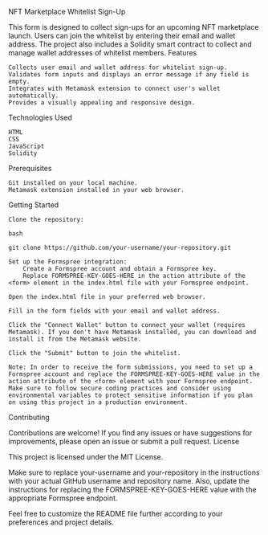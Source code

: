 NFT Marketplace Whitelist Sign-Up

This form is designed to collect sign-ups for an upcoming NFT marketplace launch. Users can join the whitelist by entering their email and wallet address. The project also includes a Solidity smart contract to collect and manage wallet addresses of whitelist members.
Features

    Collects user email and wallet address for whitelist sign-up.
    Validates form inputs and displays an error message if any field is empty.
    Integrates with Metamask extension to connect user's wallet automatically.
    Provides a visually appealing and responsive design.

Technologies Used

    HTML
    CSS
    JavaScript
    Solidity

Prerequisites

    Git installed on your local machine.
    Metamask extension installed in your web browser.

Getting Started

    Clone the repository:

    bash

    git clone https://github.com/your-username/your-repository.git

    Set up the Formspree integration:
        Create a Formspree account and obtain a Formspree key.
        Replace FORMSPREE-KEY-GOES-HERE in the action attribute of the <form> element in the index.html file with your Formspree endpoint.

    Open the index.html file in your preferred web browser.

    Fill in the form fields with your email and wallet address.

    Click the "Connect Wallet" button to connect your wallet (requires Metamask). If you don't have Metamask installed, you can download and install it from the Metamask website.

    Click the "Submit" button to join the whitelist.

    Note: In order to receive the form submissions, you need to set up a Formspree account and replace the FORMSPREE-KEY-GOES-HERE value in the action attribute of the <form> element with your Formspree endpoint. Make sure to follow secure coding practices and consider using environmental variables to protect sensitive information if you plan on using this project in a production environment.

Contributing

Contributions are welcome! If you find any issues or have suggestions for improvements, please open an issue or submit a pull request.
License

This project is licensed under the MIT License.

Make sure to replace your-username and your-repository in the instructions with your actual GitHub username and repository name. Also, update the instructions for replacing the FORMSPREE-KEY-GOES-HERE value with the appropriate Formspree endpoint.

Feel free to customize the README file further according to your preferences and project details.
